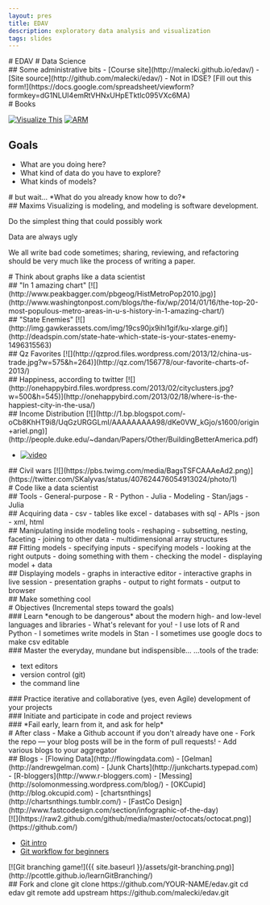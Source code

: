 ```yaml
---
layout: pres
title: EDAV
description: exploratory data analysis and visualization
tags: slides
---
```

<section>
	<section>
# EDAV #
Data Science
</section>
	<section>
## Some administrative bits
- [Course site](http://malecki.github.io/edav/)
- [Site source](http://github.com/malecki/edav/)
- Not in IDSE? [Fill out this form!](https://docs.google.com/spreadsheet/viewform?formkey=dG1NLUI4emRtVHNxUHpETktlc095VXc6MA)
</section>
	<section>
# Books

[![Visualize This](http://ecx.images-amazon.com/images/I/51QSh0URPML._BO2,204,203,200_PIsitb-sticker-arrow-click,TopRight,35,-76_AA300_SH20_OU01_.jpg)](http://www.amazon.com/Visualize-This-FlowingData-Visualization-Statistics/dp/0470944889)
[![ARM](http://ecx.images-amazon.com/images/I/31ELobreacL._BO2,204,203,200_PIsitb-sticker-arrow-click-small,TopRight,12,-30_AA300_SH20_OU01_.jpg)](http://www.amazon.com/Analysis-Regression-Multilevel-Hierarchical-Models/dp/052168689X)
</section>
<section>

## Goals

- What are you doing here?
- What kind of data do you have to explore?
- What kinds of models?

</section>

<section>
# but wait…
*What do you already know how to do?*
</section>

<section>
## Maxims
Visualizing is modeling, and modeling is software development.

Do the simplest thing that could possibly work

Data are always ugly

We all write bad code sometimes; sharing, reviewing, and refactoring should be very much like the process of writing a paper.
</section>

<section>
<section>
# Think about graphs like a data scientist  
</section>
	<section>
## "In 1 amazing chart"
[![](http://www.peakbagger.com/pbgeog/HistMetroPop2010.jpg)](http://www.washingtonpost.com/blogs/the-fix/wp/2014/01/16/the-top-20-most-populous-metro-areas-in-u-s-history-in-1-amazing-chart/)
</section>
	<section>
## "State Enemies"
[![](http://img.gawkerassets.com/img/19cs90jx9ihl1gif/ku-xlarge.gif)](http://deadspin.com/state-hate-which-state-is-your-states-enemy-1496315563)
</section>
	<section>
## Qz Favorites
[![](http://qzprod.files.wordpress.com/2013/12/china-us-trade.jpg?w=575&h=264)](http://qz.com/156778/our-favorite-charts-of-2013/)
</section>
	<section>
## Happiness, according to twitter
[![](http://onehappybird.files.wordpress.com/2013/02/cityclusters.jpg?w=500&h=545)](http://onehappybird.com/2013/02/18/where-is-the-happiest-city-in-the-usa/)
</section>
	<section>
## Income Distribution
[![](http://1.bp.blogspot.com/-oCb8KhHT9i8/UqGzURGGLmI/AAAAAAAAA98/dKe0VW_kGjo/s1600/origin+ariel.png)](http://people.duke.edu/~dandan/Papers/Other/BuildingBetterAmerica.pdf)

- [![video](http://2.bp.blogspot.com/-oYPvNhjUlGQ/UqYozv7b7rI/AAAAAAAAA_g/loRIdlf0tlU/s280/ariely+youtube.png)](http://www.youtube.com/watch?v=QPKKQnijnsM)

</section>
	<section>
## Civil wars
[![](https://pbs.twimg.com/media/BagsTSFCAAAeAd2.png)](https://twitter.com/SKalyvas/status/407624476054913024/photo/1)

</section>
</section> 

<section>
<section>
# Code like a data scientist
</section>
	<section>
## Tools
- General-purpose
  - R
  - Python
  - Julia
- Modeling
  - Stan/jags
  - Julia

</section>
	<section>
## Acquiring data
- csv
- tables like excel
- databases with sql
- APIs
- json
- xml, html

</section>
	<section>
## Manipulating inside modeling tools
- reshaping
- subsetting, nesting, faceting
- joining to other data
- multidimensional array structures

</section>
	<section>
## Fitting models
- specifying inputs
- specifying models
- looking at the right outputs
- doing something with them
- checking the model
- displaying model + data

</section>
	<section>
## Displaying models
- graphs in interactive editor
- interactive graphs in live session
- presentation graphs
- output to right formats
- output to browser

</section>
</section>

<section>
## Make something cool
</section>

<section>
<section>
# Objectives
(Incremental steps toward the goals)
</section>
	<section>
### Learn *enough to be dangerous* about the modern high- and low-level languages and libraries
- What's relevant for you!
- I use lots of R and Python
- I sometimes write models in Stan
- I sometimes use google docs to make csv editable

</section>
	<section>
### Master the everyday, mundane but indispensible…
…tools of the trade: 

- text editors
- version control (git)
- the command line

</section>
	<section>
### Practice iterative and collaborative
(yes, even Agile) development of your projects

</section>
	<section>
### Initiate and participate in code and project reviews
</section>
	<section>
### *Fail early, learn from it, and ask for help*
</section>
</section>

<section>
	<section>
# After class
- Make a Github account if you don't already have one
- Fork the repo — your blog posts will be in the form of pull requests!
- Add various blogs to your aggregator

</section>
	<section>
## Blogs
- [Flowing Data](http://flowingdata.com)
- [Gelman](http://andrewgelman.com)
- [Junk Charts](http://junkcharts.typepad.com)
- [R-bloggers](http://www.r-bloggers.com)
- [Messing](http://solomonmessing.wordpress.com/blog/)
- [OKCupid](http://blog.okcupid.com)
- [chartsnthings](http://chartsnthings.tumblr.com/)
- [FastCo Design](http://www.fastcodesign.com/section/infographic-of-the-day)
</section>
	<section>
[![](https://raw2.github.com/github/media/master/octocats/octocat.png)](https://github.com/)

- [Git intro](http://skli.se/2012/09/22/introduction-to-git/)
- [Git workflow for beginners](http://skli.se/2012/10/07/git-workflow-beginner/)

</section>
	<section>
[![Git branching game!]({{ site.baseurl }}/assets/git-branching.png)](http://pcottle.github.io/learnGitBranching/)

</section>
	<section>
## Fork and clone
    git clone https://github.com/YOUR-NAME/edav.git
    cd edav
    git remote add upstream https://github.com/malecki/edav.git
